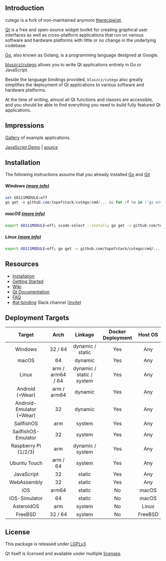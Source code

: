 Introduction
------------

cutego is a fork of non-maintained anymore [therecipe/qt](https://github.com/therecipe/qt).

[Qt](https://en.wikipedia.org/wiki/Qt_(software)) is a free and open-source widget toolkit for creating graphical user interfaces as well as cross-platform applications that run on various software and hardware platforms with little or no change in the underlying codebase.

[Go](https://en.wikipedia.org/wiki/Go_(programming_language)), also known as Golang, is a programming language designed at Google.

[bluszcz/cutego](https://github.com/topofstack/cutego) allows you to write Qt applications entirely in Go or JavaScript.

Beside the language bindings provided, `bluszcz/cutego` also greatly simplifies the deployment of Qt applications to various software and hardware platforms.

At the time of writing, almost all Qt functions and classes are accessible, and you should be able to find everything you need to build fully featured Qt applications.

Impressions
-----------

[Gallery](https://github.com/topofstack/cutego/wiki/Gallery) of example applications.

[JavaScript Demo](https://therecipe.github.io/entry) | *[source](https://therecipe.com/bluszcz/entry)*

Installation
------------

The following instructions assume that you already installed [Go](https://golang.org/dl/) and [Git](https://git-scm.com/downloads)

##### Windows [(more info)](https://github.com/topofstack/cutego/wiki/Installation-on-Windows)

```powershell
set GO111MODULE=off
go get -v github.com/topofstack/cutego/cmd/... && for /f %v in ('go env GOPATH') do %v\bin\qtsetup test && %v\bin\qtsetup -test=false
```

##### macOS [(more info)](https://github.com/topofstack/cutego/wiki/Installation-on-macOS)

```bash
export GO111MODULE=off; xcode-select --install; go get -v github.com/topofstack/cutego/cmd/... && $(go env GOPATH)/bin/qtsetup test && $(go env GOPATH)/bin/qtsetup -test=false
```

##### Linux [(more info)](https://github.com/topofstack/cutego/wiki/Installation-on-Linux)

```bash
export GO111MODULE=off; go get -v github.com/topofstack/cutego/cmd/... && $(go env GOPATH)/bin/qtsetup test && $(go env GOPATH)/bin/qtsetup -test=false
```

Resources
---------

-	[Installation](https://github.com/topofstack/cutego/wiki/Installation)
-	[Getting Started](https://github.com/topofstack/cutego/wiki/Getting-Started)
-	[Wiki](https://github.com/topofstack/cutego/wiki)
-	[Qt Documentation](https://doc.qt.io/qt-5/classes.html)
-	[FAQ](https://github.com/topofstack/cutego/wiki/FAQ)
-	[#qt-binding](https://gophers.slack.com/messages/qt-binding/details) Slack channel ([invite](https://invite.slack.golangbridge.org)\)

Deployment Targets
------------------

|          Target          |       Arch       |          Linkage          | Docker Deployment | Host OS |
| :----------------------: | :--------------: | :-----------------------: | :---------------: | :-----: |
|         Windows          |     32 / 64      |     dynamic / static      |        Yes        |   Any   |
|          macOS           |        64        |          dynamic          |        Yes        |   Any   |
|          Linux           | arm / arm64 / 64 | dynamic / static / system |        Yes        |   Any   |
|     Android (+Wear)      |   arm / arm64    |          dynamic          |        Yes        |   Any   |
| Android-Emulator (+Wear) |        32        |          dynamic          |        Yes        |   Any   |
|        SailfishOS        |       arm        |          system           |        Yes        |   Any   |
|   SailfishOS-Emulator    |        32        |          system           |        Yes        |   Any   |
|   Raspberry Pi (1/2/3)   |       arm        |     dynamic / system      |        Yes        |   Any   |
|       Ubuntu Touch       |     arm / 64     |          system           |        Yes        |   Any   |
|        JavaScript        |        32        |          static           |        Yes        |   Any   |
|       WebAssembly        |        32        |          static           |        Yes        |   Any   |
|           iOS            |      arm64       |          static           |        No         |  macOS  |
|      iOS-Simulator       |        64        |          static           |        No         |  macOS  |
|        AsteroidOS        |       arm        |          system           |        No         |  Linux  |
|         FreeBSD          |     32 / 64      |          system           |        No         | FreeBSD |

License
-------

This package is released under [LGPLv3](https://opensource.org/licenses/LGPL-3.0)

Qt itself is licensed and available under multiple [licenses](https://www.qt.io/licensing).
